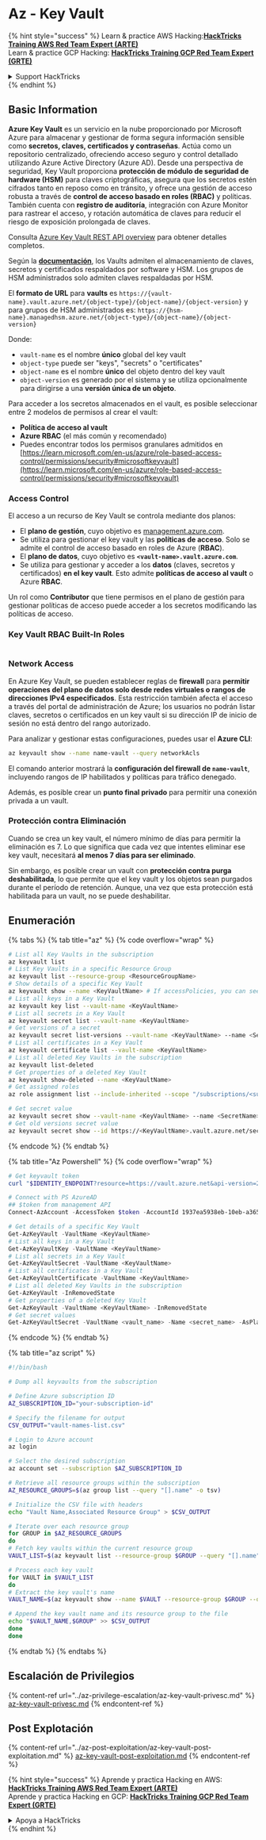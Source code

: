 # Az - Key Vault

{% hint style="success" %}
Learn & practice AWS Hacking:<img src="../../../.gitbook/assets/image (1) (1) (1) (1).png" alt="" data-size="line">[**HackTricks Training AWS Red Team Expert (ARTE)**](https://training.hacktricks.xyz/courses/arte)<img src="../../../.gitbook/assets/image (1) (1) (1) (1).png" alt="" data-size="line">\
Learn & practice GCP Hacking: <img src="../../../.gitbook/assets/image (2) (1).png" alt="" data-size="line">[**HackTricks Training GCP Red Team Expert (GRTE)**<img src="../../../.gitbook/assets/image (2) (1).png" alt="" data-size="line">](https://training.hacktricks.xyz/courses/grte)

<details>

<summary>Support HackTricks</summary>

* Check the [**subscription plans**](https://github.com/sponsors/carlospolop)!
* **Join the** 💬 [**Discord group**](https://discord.gg/hRep4RUj7f) or the [**telegram group**](https://t.me/peass) or **follow** us on **Twitter** 🐦 [**@hacktricks\_live**](https://twitter.com/hacktricks_live)**.**
* **Share hacking tricks by submitting PRs to the** [**HackTricks**](https://github.com/carlospolop/hacktricks) and [**HackTricks Cloud**](https://github.com/carlospolop/hacktricks-cloud) github repos.

</details>
{% endhint %}

## Basic Information

**Azure Key Vault** es un servicio en la nube proporcionado por Microsoft Azure para almacenar y gestionar de forma segura información sensible como **secretos, claves, certificados y contraseñas**. Actúa como un repositorio centralizado, ofreciendo acceso seguro y control detallado utilizando Azure Active Directory (Azure AD). Desde una perspectiva de seguridad, Key Vault proporciona **protección de módulo de seguridad de hardware (HSM)** para claves criptográficas, asegura que los secretos estén cifrados tanto en reposo como en tránsito, y ofrece una gestión de acceso robusta a través de **control de acceso basado en roles (RBAC)** y políticas. También cuenta con **registro de auditoría**, integración con Azure Monitor para rastrear el acceso, y rotación automática de claves para reducir el riesgo de exposición prolongada de claves.

Consulta [Azure Key Vault REST API overview](https://learn.microsoft.com/en-us/azure/key-vault/general/about-keys-secrets-certificates) para obtener detalles completos.

Según la [**documentación**](https://learn.microsoft.com/en-us/azure/key-vault/general/basic-concepts), los Vaults admiten el almacenamiento de claves, secretos y certificados respaldados por software y HSM. Los grupos de HSM administrados solo admiten claves respaldadas por HSM.

El **formato de URL** para **vaults** es `https://{vault-name}.vault.azure.net/{object-type}/{object-name}/{object-version}` y para grupos de HSM administrados es: `https://{hsm-name}.managedhsm.azure.net/{object-type}/{object-name}/{object-version}`

Donde:

* `vault-name` es el nombre **único** global del key vault
* `object-type` puede ser "keys", "secrets" o "certificates"
* `object-name` es el nombre **único** del objeto dentro del key vault
* `object-version` es generado por el sistema y se utiliza opcionalmente para dirigirse a una **versión única de un objeto**.

Para acceder a los secretos almacenados en el vault, es posible seleccionar entre 2 modelos de permisos al crear el vault:

* **Política de acceso al vault**
* **Azure RBAC** (el más común y recomendado)
* Puedes encontrar todos los permisos granulares admitidos en [https://learn.microsoft.com/en-us/azure/role-based-access-control/permissions/security#microsoftkeyvault](https://learn.microsoft.com/en-us/azure/role-based-access-control/permissions/security#microsoftkeyvault)

### Access Control <a href="#access-control" id="access-control"></a>

El acceso a un recurso de Key Vault se controla mediante dos planos:

* El **plano de gestión**, cuyo objetivo es [management.azure.com](http://management.azure.com/).
* Se utiliza para gestionar el key vault y las **políticas de acceso**. Solo se admite el control de acceso basado en roles de Azure (**RBAC**).
* El **plano de datos**, cuyo objetivo es **`<vault-name>.vault.azure.com`**.
* Se utiliza para gestionar y acceder a los **datos** (claves, secretos y certificados) **en el key vault**. Esto admite **políticas de acceso al vault** o Azure **RBAC**.

Un rol como **Contributor** que tiene permisos en el plano de gestión para gestionar políticas de acceso puede acceder a los secretos modificando las políticas de acceso.

### Key Vault RBAC Built-In Roles <a href="#rbac-built-in-roles" id="rbac-built-in-roles"></a>

<figure><img src="../../../.gitbook/assets/image (27).png" alt=""><figcaption></figcaption></figure>

### Network Access

En Azure Key Vault, se pueden establecer reglas de **firewall** para **permitir operaciones del plano de datos solo desde redes virtuales o rangos de direcciones IPv4 especificados**. Esta restricción también afecta el acceso a través del portal de administración de Azure; los usuarios no podrán listar claves, secretos o certificados en un key vault si su dirección IP de inicio de sesión no está dentro del rango autorizado.

Para analizar y gestionar estas configuraciones, puedes usar el **Azure CLI**:
```bash
az keyvault show --name name-vault --query networkAcls
```
El comando anterior mostrará la **configuración del firewall de `name-vault`**, incluyendo rangos de IP habilitados y políticas para tráfico denegado.

Además, es posible crear un **punto final privado** para permitir una conexión privada a un vault.

### Protección contra Eliminación

Cuando se crea un key vault, el número mínimo de días para permitir la eliminación es 7. Lo que significa que cada vez que intentes eliminar ese key vault, necesitará **al menos 7 días para ser eliminado**.

Sin embargo, es posible crear un vault con **protección contra purga deshabilitada**, lo que permite que el key vault y los objetos sean purgados durante el período de retención. Aunque, una vez que esta protección está habilitada para un vault, no se puede deshabilitar.

## Enumeración

{% tabs %}
{% tab title="az" %}
{% code overflow="wrap" %}
```bash
# List all Key Vaults in the subscription
az keyvault list
# List Key Vaults in a specific Resource Group
az keyvault list --resource-group <ResourceGroupName>
# Show details of a specific Key Vault
az keyvault show --name <KeyVaultName> # If accessPolicies, you can see them here
# List all keys in a Key Vault
az keyvault key list --vault-name <KeyVaultName>
# List all secrets in a Key Vault
az keyvault secret list --vault-name <KeyVaultName>
# Get versions of a secret
az keyvault secret list-versions --vault-name <KeyVaultName> --name <SecretName>
# List all certificates in a Key Vault
az keyvault certificate list --vault-name <KeyVaultName>
# List all deleted Key Vaults in the subscription
az keyvault list-deleted
# Get properties of a deleted Key Vault
az keyvault show-deleted --name <KeyVaultName>
# Get assigned roles
az role assignment list --include-inherited --scope "/subscriptions/<subscription-uuid>/resourceGroups/<resource-group>/providers/Microsoft.KeyVault/vaults/<vault-name>"

# Get secret value
az keyvault secret show --vault-name <KeyVaultName> --name <SecretName>
# Get old versions secret value
az keyvault secret show --id https://<KeyVaultName>.vault.azure.net/secrets/<KeyVaultName>/<idOldVersion>
```
{% endcode %}
{% endtab %}

{% tab title="Az Powershell" %}
{% code overflow="wrap" %}
```powershell
# Get keyvault token
curl "$IDENTITY_ENDPOINT?resource=https://vault.azure.net&api-version=2017-09-01" -H secret:$IDENTITY_HEADER

# Connect with PS AzureAD
## $token from management API
Connect-AzAccount -AccessToken $token -AccountId 1937ea5938eb-10eb-a365-10abede52387 -KeyVaultAccessToken $keyvaulttoken

# Get details of a specific Key Vault
Get-AzKeyVault -VaultName <KeyVaultName>
# List all keys in a Key Vault
Get-AzKeyVaultKey -VaultName <KeyVaultName>
# List all secrets in a Key Vault
Get-AzKeyVaultSecret -VaultName <KeyVaultName>
# List all certificates in a Key Vault
Get-AzKeyVaultCertificate -VaultName <KeyVaultName>
# List all deleted Key Vaults in the subscription
Get-AzKeyVault -InRemovedState
# Get properties of a deleted Key Vault
Get-AzKeyVault -VaultName <KeyVaultName> -InRemovedState
# Get secret values
Get-AzKeyVaultSecret -VaultName <vault_name> -Name <secret_name> -AsPlainText
```
{% endcode %}
{% endtab %}

{% tab title="az script" %}
```bash
#!/bin/bash

# Dump all keyvaults from the subscription

# Define Azure subscription ID
AZ_SUBSCRIPTION_ID="your-subscription-id"

# Specify the filename for output
CSV_OUTPUT="vault-names-list.csv"

# Login to Azure account
az login

# Select the desired subscription
az account set --subscription $AZ_SUBSCRIPTION_ID

# Retrieve all resource groups within the subscription
AZ_RESOURCE_GROUPS=$(az group list --query "[].name" -o tsv)

# Initialize the CSV file with headers
echo "Vault Name,Associated Resource Group" > $CSV_OUTPUT

# Iterate over each resource group
for GROUP in $AZ_RESOURCE_GROUPS
do
# Fetch key vaults within the current resource group
VAULT_LIST=$(az keyvault list --resource-group $GROUP --query "[].name" -o tsv)

# Process each key vault
for VAULT in $VAULT_LIST
do
# Extract the key vault's name
VAULT_NAME=$(az keyvault show --name $VAULT --resource-group $GROUP --query "name" -o tsv)

# Append the key vault name and its resource group to the file
echo "$VAULT_NAME,$GROUP" >> $CSV_OUTPUT
done
done
```
{% endtab %}
{% endtabs %}

## Escalación de Privilegios

{% content-ref url="../az-privilege-escalation/az-key-vault-privesc.md" %}
[az-key-vault-privesc.md](../az-privilege-escalation/az-key-vault-privesc.md)
{% endcontent-ref %}

## Post Explotación

{% content-ref url="../az-post-exploitation/az-key-vault-post-exploitation.md" %}
[az-key-vault-post-exploitation.md](../az-post-exploitation/az-key-vault-post-exploitation.md)
{% endcontent-ref %}

{% hint style="success" %}
Aprende y practica Hacking en AWS:<img src="../../../.gitbook/assets/image (1) (1) (1) (1).png" alt="" data-size="line">[**HackTricks Training AWS Red Team Expert (ARTE)**](https://training.hacktricks.xyz/courses/arte)<img src="../../../.gitbook/assets/image (1) (1) (1) (1).png" alt="" data-size="line">\
Aprende y practica Hacking en GCP: <img src="../../../.gitbook/assets/image (2) (1).png" alt="" data-size="line">[**HackTricks Training GCP Red Team Expert (GRTE)**<img src="../../../.gitbook/assets/image (2) (1).png" alt="" data-size="line">](https://training.hacktricks.xyz/courses/grte)

<details>

<summary>Apoya a HackTricks</summary>

* Revisa los [**planes de suscripción**](https://github.com/sponsors/carlospolop)!
* **Únete al** 💬 [**grupo de Discord**](https://discord.gg/hRep4RUj7f) o al [**grupo de telegram**](https://t.me/peass) o **síguenos** en **Twitter** 🐦 [**@hacktricks\_live**](https://twitter.com/hacktricks_live)**.**
* **Comparte trucos de hacking enviando PRs a los** [**HackTricks**](https://github.com/carlospolop/hacktricks) y [**HackTricks Cloud**](https://github.com/carlospolop/hacktricks-cloud) repositorios de github.

</details>
{% endhint %}
